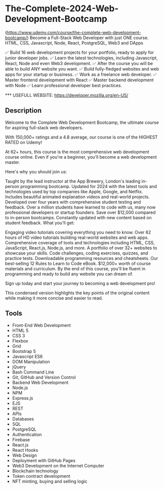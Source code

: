 # The-Complete-2024-Web-Development-Bootcamp

(https://www.udemy.com/course/the-complete-web-development-bootcamp/)
Become a Full-Stack Web Developer with just ONE course. HTML, CSS, Javascript, Node, React, PostgreSQL, Web3 and DApps

✅ Build 16 web development projects for your portfolio, ready to apply for junior developer jobs.
✅ Learn the latest technologies, including Javascript, React, Node and even Web3 development.
✅ After the course you will be able to build ANY website you want.
✅ Build fully-fledged websites and web apps for your startup or business.
✅ Work as a freelance web developer.
✅ Master frontend development with React
✅ Master backend development with Node
✅ Learn professional developer best practices.

*** USEFULL WEBSITE: https://developer.mozilla.org/en-US/

## Description
Welcome to the Complete Web Development Bootcamp, the ultimate course for aspiring full-stack web developers.

With 150,000+ ratings and a 4.8 average, our course is one of the HIGHEST RATED on Udemy!

At 62+ hours, this course is the most comprehensive web development course online. Even if you're a beginner, you'll become a web development master.

Here's why you should join us:

Taught by the lead instructor at the App Brewery, London's leading in-person programming bootcamp.
Updated for 2024 with the latest tools and technologies used by top companies like Apple, Google, and Netflix.
Includes beautiful animated explanation videos and real-world projects.
Developed over four years with comprehensive student testing and feedback.
Over a million students have learned to code with us, many now professional developers or startup founders.
Save over $12,000 compared to in-person bootcamps.
Constantly updated with new content based on student feedback.
What you'll get:

Engaging video tutorials covering everything you need to know.
Over 62 hours of HD video tutorials building real-world websites and web apps.
Comprehensive coverage of tools and technologies including HTML, CSS, JavaScript, React.js, Node.js, and more.
A portfolio of over 32+ websites to showcase your skills.
Code challenges, coding exercises, quizzes, and practice tests.
Downloadable programming resources and cheatsheets.
Our best-selling 12 Rules to Learn to Code eBook.
$12,000+ worth of course materials and curriculum.
By the end of this course, you'll be fluent in programming and ready to build any website you can dream of.

Sign up today and start your journey to becoming a web development pro!

This condensed version highlights the key points of the original content while making it more concise and easier to read.

## Tools
- Front-End Web Development
- HTML 5
- CSS 3
- Flexbox
- Grid
- Bootstrap 5
- Javascript ES6
- DOM Manipulation
- jQuery
- Bash Command Line
- Git, GitHub and Version Control
- Backend Web Development
- Node.js
- NPM
- Express.js
- EJS
- REST
- APIs
- Databases
- SQL
- PostgreSQL
- Authentication
- Firebase
- React.js
- React Hooks
- Web Design
- Deployment with GitHub Pages
- Web3 Development on the Internet Computer
- Blockchain technology
- Token contract development
- NFT minting, buying and selling logic
